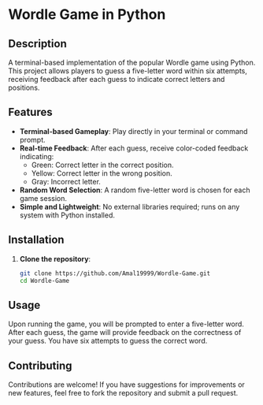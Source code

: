 # Wordle Game in Python

## Description

A terminal-based implementation of the popular Wordle game using Python. This project allows players to guess a five-letter word within six attempts, receiving feedback after each guess to indicate correct letters and positions.

## Features

- **Terminal-based Gameplay**: Play directly in your terminal or command prompt.
- **Real-time Feedback**: After each guess, receive color-coded feedback indicating:
  - Green: Correct letter in the correct position.
  - Yellow: Correct letter in the wrong position.
  - Gray: Incorrect letter.
- **Random Word Selection**: A random five-letter word is chosen for each game session.
- **Simple and Lightweight**: No external libraries required; runs on any system with Python installed.

## Installation

1. **Clone the repository**:
   ```bash
   git clone https://github.com/Amal19999/Wordle-Game.git
   cd Wordle-Game


## Usage

Upon running the game, you will be prompted to enter a five-letter word. After each guess, the game will provide feedback on the correctness of your guess. You have six attempts to guess the correct word.


## Contributing

Contributions are welcome! If you have suggestions for improvements or new features, feel free to fork the repository and submit a pull request.
